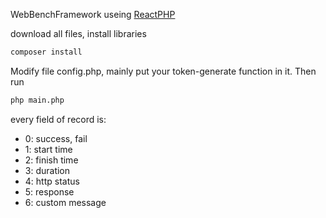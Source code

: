 WebBenchFramework useing [ReactPHP](https://github.com/reactphp)

download all files, install libraries
```sh
composer install
```

Modify file config.php, mainly put your token-generate function in it. Then run
```sh
php main.php
```

every field of record is:
 * 0: success, fail
 * 1: start time
 * 2: finish time
 * 3: duration
 * 4: http status
 * 5: response
 * 6: custom message